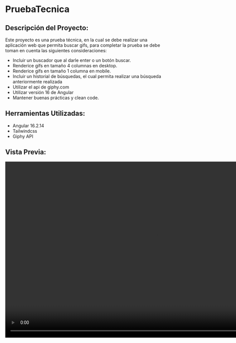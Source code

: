 # PruebaTecnica


## Descripción del Proyecto:

Este proyecto es una prueba técnica, en la cual se debe realizar una aplicación web que permita buscar gifs, para completar la prueba se debe toman en cuenta las siguientes consideraciones:

- Incluir un buscador que al darle enter o un botón buscar.
- Renderice gifs en tamaño 4 columnas en desktop.
- Renderice gifs en tamaño 1 columna en mobile.
- Incluir un historial de búsquedas, el cual permita realizar una búsqueda anteriormente realizada
- Utilizar el api de giphy.com
- Utilizar versión 16 de Angular
- Mantener buenas prácticas y clean code.

## Herramientas Utilizadas:

- Angular 16.2.14
- Tailwindcss
- Giphy API


## Vista Previa:

<video width="960" height="560" controls>
  <source src="media/PruebaTecnica.mp4" type="video/mp4">
</video>
